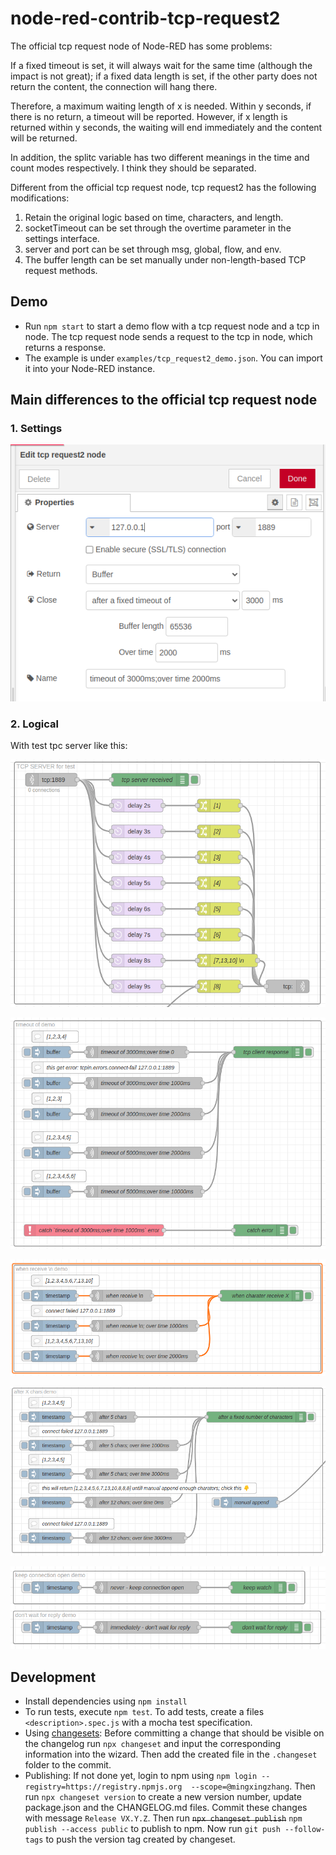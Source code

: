 # node-red-contrib-tcp-request2

The official tcp request node of Node-RED has some problems:

If a fixed timeout is set, it will always wait for the same time (although the impact is not great); if a fixed data length is set, if the other party does not return the content, the connection will hang there.

Therefore, a maximum waiting length of x is needed. Within y seconds, if there is no return, a timeout will be reported. However, if x length is returned within y seconds, the waiting will end immediately and the content will be returned.

In addition, the splitc variable has two different meanings in the time and count modes respectively. I think they should be separated.

Different from the official tcp request node, tcp request2 has the following modifications:

1. Retain the original logic based on time, characters, and length.
2. socketTimeout can be set through the overtime parameter in the settings interface.
3. server and port can be set through msg, global, flow, and env.
4. The buffer length can be set manually under non-length-based TCP request methods.

## Demo

* Run `npm start` to start a demo flow with a tcp request node and a tcp in node. The tcp request node sends a request to the tcp in node, which returns a response.
* The example is under `examples/tcp_request2_demo.json`. You can import it into your Node-RED instance.

## Main differences to the official tcp request node

### 1. Settings

![setup](./images/setup.png)

### 2. Logical

With test tpc server like this:

![test tpc server](./images/testserver.png)

![timeout demo](./images/timeoutdemo.png)

![when receive demo](./images/whenreceivedemo.png)

![after x demo](./images/afterxdemo.png)

![old demo](./images/olddemo.png)

## Development

* Install dependencies using `npm install`
* To run tests, execute `npm test`. To add tests, create a files `<description>.spec.js` with a mocha test specification.
* Using [changesets](https://github.com/atlassian/changesets): Before committing a change that should be visible on the changelog run `npx changeset` and input the corresponding information into the wizard. Then add the created file in the `.changeset` folder to the commit.
* Publishing: If not done yet, login to npm using `npm login --registry=https://registry.npmjs.org  --scope=@mingxingzhang`. Then run `npx changeset version` to create a new version number, update package.json and the CHANGELOG.md files. Commit these changes with message `Release VX.Y.Z`. Then run ~~`npx changeset publish`~~ `npm publish --access public` to publish to npm. Now run `git push --follow-tags` to push the version tag created by changeset.
